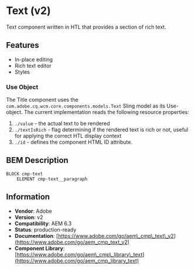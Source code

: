 <!--
Copyright 2017 Adobe

Licensed under the Apache License, Version 2.0 (the "License");
you may not use this file except in compliance with the License.
You may obtain a copy of the License at

    http://www.apache.org/licenses/LICENSE-2.0

Unless required by applicable law or agreed to in writing, software
distributed under the License is distributed on an "AS IS" BASIS,
WITHOUT WARRANTIES OR CONDITIONS OF ANY KIND, either express or implied.
See the License for the specific language governing permissions and
limitations under the License.
-->
Text (v2)
====
Text component written in HTL that provides a section of rich text.

## Features

* In-place editing
* Rich text editor
* Styles

### Use Object
The Title component uses the `com.adobe.cq.wcm.core.components.models.Text` Sling model as its Use-object. The current implementation reads
the following resource properties:

1. `./value` - the actual text to be rendered
2. `./textIsRich` - flag determining if the rendered text is rich or not, useful for applying the correct HTL display context
3. `./id` - defines the component HTML ID attribute.

## BEM Description
```
BLOCK cmp-text
    ELEMENT cmp-text__paragraph
```

## Information
* **Vendor**: Adobe
* **Version**: v2
* **Compatibility**: AEM 6.3
* **Status**: production-ready
* **Documentation**: [https://www.adobe.com/go/aem\_cmp\_text\_v2](https://www.adobe.com/go/aem_cmp_text_v2)
* **Component Library**: [https://www.adobe.com/go/aem\_cmp\_library\_text](https://www.adobe.com/go/aem_cmp_library_text)
